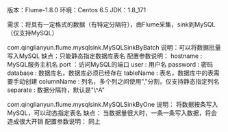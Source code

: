 版本：Flume-1.8.0
环境：Centos 6.5
JDK：1.8_171

需求：将具有一定格式的数据（有特定分隔符），由Flume采集，sink到MySQL（仅支持MySQL）

com.qinglianyun.flume.mysqlsink.MySQLSinkByBatch
说明：可以将数据批量写入MySQL
缺点：只能静态指定数据库表名
配置参数说明：
hostname	: MySQL服务主机名
port    	：访问MySQL的端口
user    	: 用户名
password	: 密码
database	: 数据库名，数据库必须已经存在
tableName	: 表名，数据库中的表需要手动创建
columnName	: 列名，多个列之间使用","分割，仅支持静态指定列名
separate	: 数据分隔符，默认是"\\^A"


com.qinglianyun.flume.mysqlsink.MySQLSinkByOne
说明： 将数据按条写入MySQL，可以动态指定表名
缺点： 当数据量很大时，一条一条写入数据，将会造成很大开销
配置参数说明：
同上